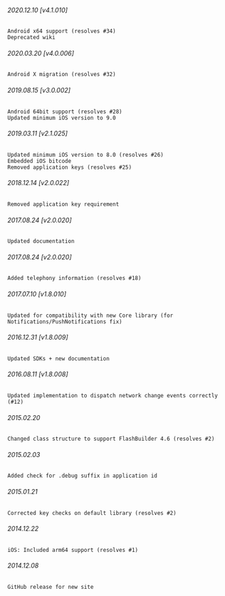 

###### 2020.12.10 [v4.1.010]

```
Android x64 support (resolves #34)
Deprecated wiki
```


###### 2020.03.20 [v4.0.006]

```
Android X migration (resolves #32)
```


###### 2019.08.15 [v3.0.002]

```
Android 64bit support (resolves #28)
Updated minimum iOS version to 9.0
```


###### 2019.03.11 [v2.1.025]

```
Updated minimum iOS version to 8.0 (resolves #26)
Embedded iOS bitcode
Removed application keys (resolves #25)
```


###### 2018.12.14 [v2.0.022]

```
Removed application key requirement
```


###### 2017.08.24 [v2.0.020]

```
Updated documentation
```


###### 2017.08.24 [v2.0.020]

```
Added telephony information (resolves #18)
```


###### 2017.07.10 [v1.8.010]

```
Updated for compatibility with new Core library (for Notifications/PushNotifications fix)
```


###### 2016.12.31 [v1.8.009]

```
Updated SDKs + new documentation
```


###### 2016.08.11 [v1.8.008]

```
Updated implementation to dispatch network change events correctly (#12)
```


###### 2015.02.20

```
Changed class structure to support FlashBuilder 4.6 (resolves #2)
```


###### 2015.02.03

```
Added check for .debug suffix in application id
```


###### 2015.01.21

```
Corrected key checks on default library (resolves #2)
```


###### 2014.12.22

```
iOS: Included arm64 support (resolves #1)
```


###### 2014.12.08

```
GitHub release for new site
```
